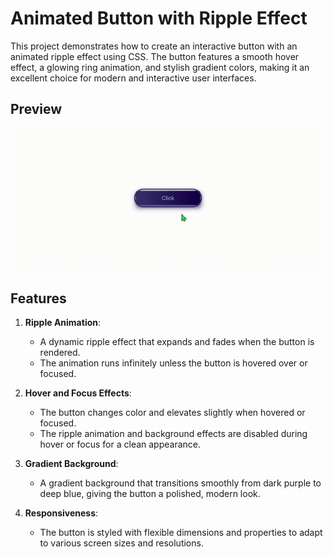 # Animated Button with Ripple Effect

This project demonstrates how to create an interactive button with an animated ripple effect using CSS. The button features a smooth hover effect, a glowing ring animation, and stylish gradient colors, making it an excellent choice for modern and interactive user interfaces.

## Preview
![Animated Button with Ripple Effect Preview](https://github.com/mihaiapostol14/pulse-button-effct/blob/5d9686d23083ad849016825d28344c457121ad64/assets/preview.gif)

## Features

1. **Ripple Animation**:
   - A dynamic ripple effect that expands and fades when the button is rendered.
   - The animation runs infinitely unless the button is hovered over or focused.

2. **Hover and Focus Effects**:
   - The button changes color and elevates slightly when hovered or focused.
   - The ripple animation and background effects are disabled during hover or focus for a clean appearance.

3. **Gradient Background**:
   - A gradient background that transitions smoothly from dark purple to deep blue, giving the button a polished, modern look.

4. **Responsiveness**:
   - The button is styled with flexible dimensions and properties to adapt to various screen sizes and resolutions.

